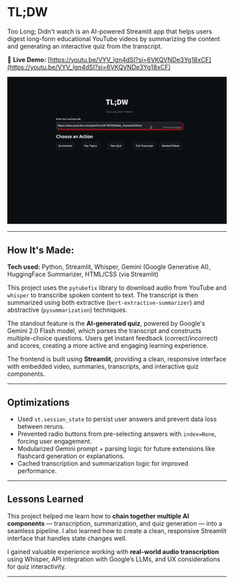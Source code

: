 # TL;DW
Too Long; Didn't watch is an AI-powered Streamlit app that helps users digest long-form educational YouTube videos by summarizing the content and generating an interactive quiz from the transcript.  

🔗 **Live Demo:** [https://youtu.be/VYV_lgn4dSI?si=6VKQVNDe3Yg18xCF](https://youtu.be/VYV_lgn4dSI?si=6VKQVNDe3Yg18xCF)

<p align="center">
  <img src="0415.gif" alt="App Demo" width="700"/>
</p>


---

## How It's Made:

**Tech used:** Python, Streamlit, Whisper, Gemini (Google Generative AI), HuggingFace Summarizer, HTML/CSS (via Streamlit)

This project uses the `pytubefix` library to download audio from YouTube and `whisper` to transcribe spoken content to text. The transcript is then summarized using both extractive (`bert-extractive-summarizer`) and abstractive (`pysummarization`) techniques.

The standout feature is the **AI-generated quiz**, powered by Google's Gemini 2.0 Flash model, which parses the transcript and constructs multiple-choice questions. Users get instant feedback (correct/incorrect) and scores, creating a more active and engaging learning experience.

The frontend is built using **Streamlit**, providing a clean, responsive interface with embedded video, summaries, transcripts, and interactive quiz components.

---
## Optimizations

- Used `st.session_state` to persist user answers and prevent data loss between reruns.
- Prevented radio buttons from pre-selecting answers with `index=None`, forcing user engagement.
- Modularized Gemini prompt + parsing logic for future extensions like flashcard generation or explanations.
- Cached transcription and summarization logic for improved performance.

---

## Lessons Learned

This project helped me learn how to **chain together multiple AI components** — transcription, summarization, and quiz generation — into a seamless pipeline. I also learned how to create a clean, responsive Streamlit interface that handles state changes well.

I gained valuable experience working with **real-world audio transcription** using Whisper, API integration with Google’s LLMs, and UX considerations for quiz interactivity.

---
